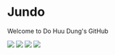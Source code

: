 # Jundo
Welcome to Do Huu Dung's GitHub

![](https://img.shields.io/static/v1?label=Code&message=Python&color=yellow)
![](https://img.shields.io/static/v1?label=Code&message=C/Cpp&color=yellow)
![](https://img.shields.io/static/v1?label=OS&message=Linux&color=success)
![](https://img.shields.io/static/v1?label=Tools&message=Tensorflow&color=success)
